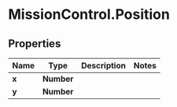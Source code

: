# MissionControl.Position

## Properties
Name | Type | Description | Notes
------------ | ------------- | ------------- | -------------
**x** | **Number** |  | 
**y** | **Number** |  | 
